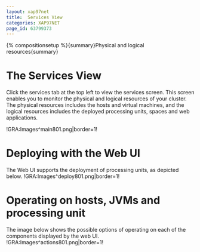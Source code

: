 ```yaml
---
layout: xap97net
title:  Services View
categories: XAP97NET
page_id: 63799373
---
```


{% compositionsetup %}{summary}Physical and logical resources{summary}

# The Services View

Click the services tab at the top left to view the services screen. This screen enables you to monitor the physical and logical resources of your cluster. The physical resources includes the hosts and virtual machines, and the logical resources includes the deployed processing units, spaces and web applications.

!GRA:Images^main801.png|border=1!

# Deploying with the Web UI

The Web UI supports the deployment of processing units, as depicted below.
!GRA:Images^deploy801.png|border=1!

# Operating on hosts, JVMs and processing unit

The image below shows the possible options of operating on each of the components displayed by the web UI.
!GRA:Images^actions801.png|border=1!
